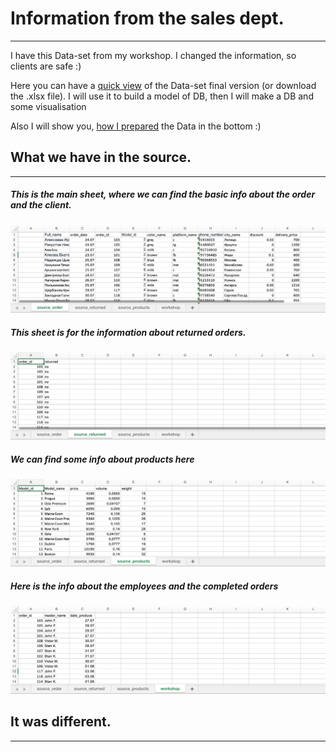 # Information from the sales dept. 
-------------------------------
I have this Data-set from my workshop. I changed the information, so clients are safe :)

Here you can have a [quick view](What-we-have-in-the-source) of the Data-set final version (or download the .xlsx file). I will use it to build a model of DB, then I will make a DB and some visualisation

Also I will show you, [how I prepared](#It-was-different) the Data in the bottom :)



## What we have in the source.
-------------------------------

##### This is the main sheet, where we can find the basic info about the order and the client.
![source_screen_1](https://github.com/victorjulyin/uncle_cat_shop/blob/main/pics/ss1.png)

##### This sheet is for the information about returned orders.
![source_screen_2](https://github.com/victorjulyin/uncle_cat_shop/blob/main/pics/ss2.png)

##### We can find some info about products here
![source_screen_3](https://github.com/victorjulyin/uncle_cat_shop/blob/main/pics/ss3.png)

##### Here is the info about the employees and the completed orders
![source_screen_4](https://github.com/victorjulyin/uncle_cat_shop/blob/main/pics/ss4.png)




## It was different.
-------------------------------
